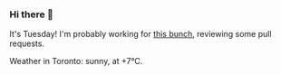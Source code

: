 ### Hi there :wave:

It's Tuesday! I'm probably working for [this bunch](https://github.com/kohofinancial), reviewing some pull requests.

Weather in Toronto: sunny, at +7°C.
